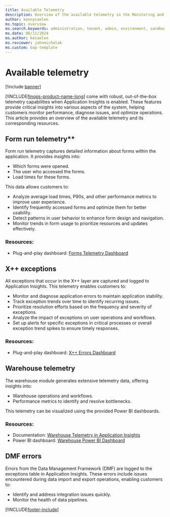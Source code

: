```yaml
---
title: Available Telemetry
description: Overview of the available telemetry in the Monitoring and Telemetry feature.  
author: kennysaelen
ms.topic: overview
ms.search.keywords: administration, tenant, admin, environment, sandbox, telemetry
ms.date: 08/11/2024
ms.author: kesaelen
ms.reviewer: johnmichalak
ms.custom: bap-template
---
```


# Available telemetry

[!include [banner](../includes/banner.md)]

[!INCLUDE[finops-product-name-long](includes/finops-product-name-long.md)] come with robust, out-of-the-box telemetry capabilities when Application Insights is enabled. These features provide critical insights into various aspects of the system, helping customers monitor performance, diagnose issues, and optimize operations. This article provides an overview of the available telemetry and its corresponding resources.

## Form run telemetry**

Form run telemetry captures detailed information about forms within the application. It provides insights into:

- Which forms were opened.
- The user who accessed the forms.
- Load times for these forms.

This data allows customers to:

- Analyze average load times, P90s, and other performance metrics to improve user experience.
- Identify frequently accessed forms and optimize them for better usability.
- Detect patterns in user behavior to enhance form design and navigation.
- Monitor trends in form usage to prioritize resources and updates effectively.

### Resources:

- Plug-and-play dashboard: [Forms Telemetry Dashboard](https://github.com/microsoft/Dynamics-365-FastTrack-FSCM-Telemetry-Samples/tree/main/Dashboards/AzureDataExplorer/Forms)

## X++ exceptions

All exceptions that occur in the X++ layer are captured and logged to Application Insights. This telemetry enables customers to:

- Monitor and diagnose application errors to maintain application stability.
- Track exception trends over time to identify recurring issues.
- Prioritize resolution efforts based on the frequency and severity of exceptions.
- Analyze the impact of exceptions on user operations and workflows.
- Set up alerts for specific exceptions in critical processes or overall exception trend spikes to ensure timely responses.

### Resources:

- Plug-and-play dashboard: [X++ Errors Dashboard](https://github.com/microsoft/Dynamics-365-FastTrack-FSCM-Telemetry-Samples/tree/main/Dashboards/AzureDataExplorer/Errors)

## Warehouse telemetry

The warehouse module generates extensive telemetry data, offering insights into:

- Warehouse operations and workflows.
- Performance metrics to identify and resolve bottlenecks.

This telemetry can be visualized using the provided Power BI dashboards.

### Resources:

- Documentation: [Warehouse Telemetry in Application Insights](/dynamics365/supply-chain/warehousing/application-insights-monitor-usage-performance#view-telemetry-data-in-power-bi)
- Power BI dashboard: [Warehouse Power BI Dashboard](https://github.com/microsoft/d365-scm-telemetry/tree/main/samples/PowerBI/Appsource)

## DMF errors

Errors from the Data Management Framework (DMF) are logged to the exceptions table in Application Insights. These errors include issues encountered during data import and export operations, enabling customers to:

- Identify and address integration issues quickly.
- Monitor the health of data pipelines.

[!INCLUDE[footer-include](../../../includes/footer-banner.md)]
